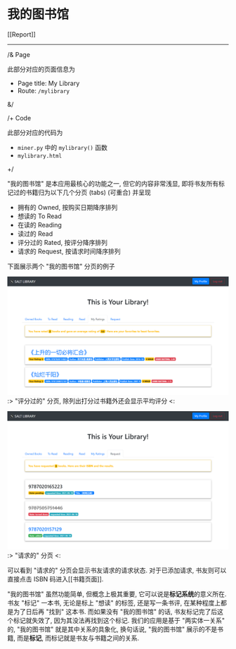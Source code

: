 # 我的图书馆

[[Report]]

---

/& Page

此部分对应的页面信息为

* Page title: My Library
* Route: `/mylibrary`

&/

/+ Code

此部分对应的代码为

* `miner.py` 中的 `mylibrary()` 函数
* `mylibrary.html`

+/

"我的图书馆" 是本应用最核心的功能之一, 但它的内容非常浅显, 即将书友所有标记过的书籍归为以下几个分页 (tabs) (可重合) 并呈现

* 拥有的 Owned, 按购买日期降序排列
* 想读的 To Read
* 在读的 Reading
* 读过的 Read
* 评分过的 Rated, 按评分降序排列
* 请求的 Request, 按请求时间降序排列

下面展示两个 "我的图书馆" 分页的例子

![](img/mylibrary-1.png)
:> "评分过的" 分页, 除列出打分过书籍外还会显示平均评分 <:

![](img/mylibrary-2.png)
:> "请求的" 分页 <:

可以看到 "请求的" 分页会显示书友请求的请求状态. 对于已添加请求, 书友则可以直接点击 ISBN 码进入[[书籍页面]].

"我的图书馆" 虽然功能简单, 但概念上极其重要, 它可以说是**标记系统**的意义所在. 书友 "标记" 一本书, 无论是标上 "想读" 的标签, 还是写一条书评, 在某种程度上都是为了日后再 "找到" 这本书. 而如果没有 "我的图书馆" 的话, 书友标记完了后这个标记就失效了, 因为其没法再找到这个标记. 我们的应用是基于 "两实体一关系" 的, "我的图书馆" 就是其中关系的具象化, 换句话说, "我的图书馆" 展示的不是书籍, 而是**标记**, 而标记就是书友与书籍之间的关系.
